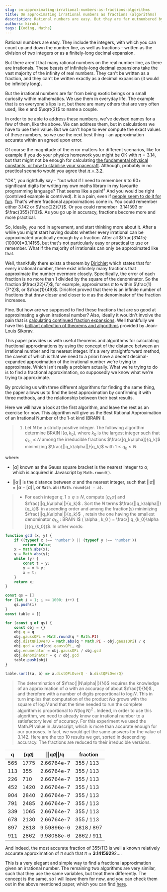 ```yaml
---
slug: on-approximating-irrational-numbers-as-fractions-algorithms
title: On approximating irrational numbers as fractions (algorithms)
description: Rational numbers are easy. But they are far outnumbered by irrationals. These beasts of infinitely-long decimal expansions take the vast majority of the infinity of real numbers. But we can't compute their exact values, so we use the next best thing - an approximation.
authors: kiroki
tags: [Coding, Maths]
---
```


Rational numbers are easy. They include the integers, with which you can count up and down the number line, as well as fractions - written as the division of two integers or as a finitely-long decimal expansion.

But there aren't that many rational numbers on the real number line, as there are irrationals. These beasts of infinitely-long decimal expansions take the vast majority of the infinity of real numbers. They can't be written as a fraction, and they can't be written exactly as a decimal expansion (it would be infinitely long).

<!-- truncate -->

But the irrational numbers are far from being exotic beings or a small curiosity within mathematics. We use them in everyday life. The example that is on everyone's lips is $\pi$, but there are many others that are very often used, like $e$ and $\sqrt{2}$ to name a couple.

In order to be able to address these numbers, we've devised names for a few of them, like the above. We can address them, but in calculations we have to use their value. But we can't hope to ever compute the exact values of these numbers, so we use the next best thing - an approximation accurate within an agreed upon error.

Of course the magnitude of the error matters for different scenarios, like for example if you do your physics homework you might be OK with $\pi=3.14$, but that might not be enough for calculating [the fundamental physical constants, or how to stabilise your spacecraft](https://blogs.scientificamerican.com/observations/how-much-pi-do-you-need/). Although, probably in no practical scenario would you agree that [$\pi=3.2$](https://en.wikipedia.org/wiki/Indiana_Pi_Bill).

"OK", you rightfully say - "but what if I need to remember $\pi$ to 60+ significant digits for writing my own maths library in my favourite programming language? That seems like a pain!" And you would be right (contrived example is contrived). It is a pain, even if [people seem to do it for fun](https://www.livescience.com/50134-pi-day-memory-experts.html). That's where fractional approximations come in. You could remember either $3.142$ or $\frac{22}{7}$. Or you could remember  $3.141593$ or $\frac{355}{113}$. As you go up in accuracy, fractions become more and more practical.

So, ideally, you nod in agreement, and start thinking more about it. After a while you might start having doubts whether every irrational can be approximated practically enough by a fraction. After all $\frac{31415}{10000}=3.1415$, but that's not particularly easy or practical to use or remember. What if the majority of irrationals can only be approximated like that.

Well, thankfully there exists a theorem by [Dirichlet](http://www-history.mcs.st-and.ac.uk/Biographies/Dirichlet.html) which states that for every irrational number, there exist infinitely many fractions that approximate the number evermore closely. Specifically, the error of each fraction is no more than 1 divided by the square of the denominator. So the fraction $\frac{22}{7}$, for example, approximates $\pi$ to within $\frac{1}{7^2}$, or $\frac{1}{49}$. Dirichlet proved that there is an infinite number of fractions that draw closer and closer to $\pi$ as the denominator of the fraction increases.

Fine. But how are we supposed to find these fractions that are so good at approximating a given irrational number? Also, ideally it wouldn't involve the pain that is [calculating continued fraction expansions](https://blogs.scientificamerican.com/roots-of-unity/don-8217-t-recite-digits-to-celebrate-pi-recite-its-continued-fraction-instead/). Well thankfully we have this [brilliant collection of theorems and algorithms](https://arxiv.org/ftp/arxiv/papers/1807/1807.06284.pdf) provided by Jean-Louis Sikorav.

This paper provides us with useful theorems and algorithms for calculating fractional approximations by using the concept of the distance between an irrational number and its nearest integer. It's a very straightforward method, the caveat of which is that we need to a priori have a decent decimal-expanded approximation of the irrational number we're trying to approximate. Which isn't really a problem actually. What we're trying to do is to find a fractional approximation, so supposedly we know what we're trying to approximate.

By providing us with three different algorithms for finding the same thing, the paper allows us to find the best approximation by confirming it with three methods, and the relationship between their best results.

Here we will have a look at the first algorithm, and leave the rest as an exercise for now. This algorithm will give us the Best Rational Approximation of an Irrational Number of the 1-st kind (BRAIN I).

> 1) Let $N$ be a strictly positive integer. The following algorithm determine  BRAIN I$(\alpha,k_0)$, where $k_0$ is the largest integer such that $q_{k_0} \leq N$ among the irreducible fractions $\frac{[q_k\alpha]}{q_k}$ minimizing $\frac{||q_k\alpha||}{q_k}$ with $1\leq q_k\leq N$:

where:

 * $[\alpha]$ known as the Gauss square bracket is the nearest integer to    $\alpha$, which is acquired in Javascript by `Math.round()`.
 
 * $||\alpha||$ is the distance between $\alpha$ and the nearest integer,    such that $||\alpha|| = |\alpha - [\alpha]|$, or `Math.abs(Math.round(a) - a)`.

> - For each integer $q,1\leq q\leq N$, compute $[q_k\alpha]$ and $\frac{||q_k\alpha||}{q_k}$ . Sort the $N$ terms $\frac{||q_k\alpha||}{q_k}$  in ascending order and among the fraction(s) minimizing $\frac{||q_k\alpha||}{q_k}$  , retain the one having the smallest denominator $q_{k_0}$ : BRAIN I$ ( \alpha , k_0 ) = \frac{[ q_{k_0}\alpha ]}{q_{k_0}}$. In other words:

```js
function gcd (x, y) {
    if ((typeof x !== 'number') || (typeof y !== 'number')) 
        return false;
    x = Math.abs(x);
    y = Math.abs(y);
    while (y) {
        const t = y;
        y = x % y;
        x = t;
    }
    return x;
}

const qs = []
for (let i = 1; i <= 1000; i++) {
    qs.push(i)
}
const table = []

for (const q of qs) {
    const obj = {}
    obj.q = q
    obj.gaussQPi = Math.round(q * Math.PI)
    obj.distQPiOverQ = Math.abs(q * Math.PI - obj.gaussQPi) / q
    obj.gcd = gcd(obj.gaussQPi, q)
    obj.enumerator = obj.gaussQPi / obj.gcd
    obj.denominator = q / obj.gcd
    table.push(obj)
}
    
table.sort((a, b) => a.distQPiOverQ - b.distQPiOverQ)
```

> The determination of $\frac{||N\alpha||}{N}$ requires the knowledge of an approximation of $\alpha$ with an accuracy of about $\frac{1}{N}$ , and therefore with a number of digits proportional to $\log N$. This in turn implies that computation of the product $N\alpha$ grows with the square of $\log N$ and that the time needed to run the complete algorithm is proportional to $N(\log N)^2$ . Indeed, in order to use this algorithm, we need to already know our irrational number to a satisfactory level of accuracy. For this experiment we used the  Math.PI value in Javascript, which is more than accurate enough for our purposes. In fact, we would get the same answers for the value of $3.142$. Here are the top 10 results we get, sorted in descending accuracy. The fractions are reduced to their irreducible versions.

|   q   |	[q𝛼]    |	\|\|q𝛼\|\|/q     |	fraction      |
|-------|-----------|---------------|---------------|
|   565 |   1775    |	2.66764e-7  |   355 / 113   |
|   113 |   355	    |   2.66764e-7  |   355 / 113   |
|   226 |   710	    |   2.66764e-7  |   355 / 113   |
|   452 |   1420    |	2.66764e-7  |   355 / 113   |
|   904 |   2840    |	2.66764e-7  |   355 / 113   |
|   791 |   2485    |	2.66764e-7  |   355 / 113   |
|   339 |   1065    |	2.66764e-7  |   355 / 113   |
|   678 |   2130    |	2.66764e-7  |   355 / 113   |
|   897 |   2818    |	9.59896e-6  |   2818 / 897  |
|   911 |   2862    |	9.98088e-6  |   2862 / 911  |

And indeed, the most accurate fraction of $355/113$ is well a known relatively accurate approximation of $\pi$ such that $\pi \approx \boldsymbol{3.141592}92...$.

This is a very elegant and simple way to find a fractional approximation given an irrational number. The remaining two algorithms are very similar, such that they use the same variables, but treat them differently. The concept is the same, so I will leave them for now, and you can check them out in the above mentioned paper, which you can find [here](https://arxiv.org/ftp/arxiv/papers/1807/1807.06284.pdf).